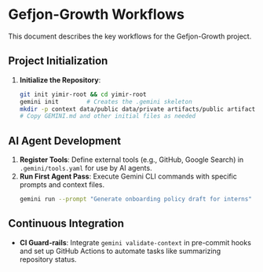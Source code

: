 
# Gefjon-Growth Workflows

This document describes the key workflows for the Gefjon-Growth project.

## Project Initialization

1.  **Initialize the Repository**:
    ```bash
    git init yimir-root && cd yimir-root
    gemini init        # Creates the .gemini skeleton
    mkdir -p context data/public data/private artifacts/public artifacts/private scripts
    # Copy GEMINI.md and other initial files as needed
    ```

## AI Agent Development

1.  **Register Tools**: Define external tools (e.g., GitHub, Google Search) in `.gemini/tools.yaml` for use by AI agents.
2.  **Run First Agent Pass**: Execute Gemini CLI commands with specific prompts and context files.
    ```bash
    gemini run --prompt "Generate onboarding policy draft for interns" --context "context/org.yaml"
    ```

## Continuous Integration

*   **CI Guard-rails**: Integrate `gemini validate-context` in pre-commit hooks and set up GitHub Actions to automate tasks like summarizing repository status.
